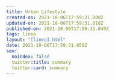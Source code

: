 ```yaml
---
title: Urban Lifestyle
created-on: 2021-10-06T17:59:31.000Z
updated-on: 2021-10-06T17:59:31.018Z
published-on: 2021-10-06T17:59:31.040Z
tags: linea
layout: "[linea].html"
date: 2021-10-06T17:59:31.059Z
seo:
  noindex: false
  twitter:title: summary
  twitter:card: summary
---
```

